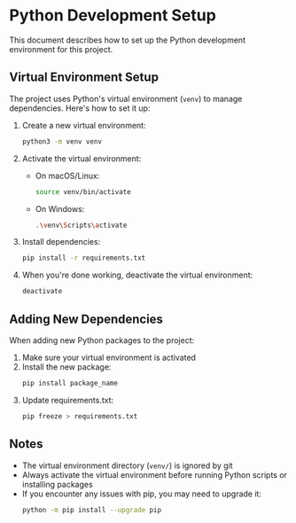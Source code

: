 # Python Development Setup

This document describes how to set up the Python development environment for this project.

## Virtual Environment Setup

The project uses Python's virtual environment (`venv`) to manage dependencies. Here's how to set it up:

1. Create a new virtual environment:

   ```bash
   python3 -m venv venv
   ```

2. Activate the virtual environment:

   - On macOS/Linux:
     ```bash
     source venv/bin/activate
     ```
   - On Windows:
     ```bash
     .\venv\Scripts\activate
     ```

3. Install dependencies:

   ```bash
   pip install -r requirements.txt
   ```

4. When you're done working, deactivate the virtual environment:
   ```bash
   deactivate
   ```

## Adding New Dependencies

When adding new Python packages to the project:

1. Make sure your virtual environment is activated
2. Install the new package:
   ```bash
   pip install package_name
   ```
3. Update requirements.txt:
   ```bash
   pip freeze > requirements.txt
   ```

## Notes

- The virtual environment directory (`venv/`) is ignored by git
- Always activate the virtual environment before running Python scripts or installing packages
- If you encounter any issues with pip, you may need to upgrade it:
  ```bash
  python -m pip install --upgrade pip
  ```
